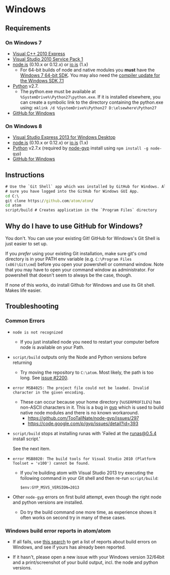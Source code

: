 # Windows

## Requirements

### On Windows 7
  * [Visual C++ 2010 Express](http://www.visualstudio.com/en-us/downloads/download-visual-studio-vs#DownloadFamilies_4)
  * [Visual Studio 2010 Service Pack 1](http://www.microsoft.com/en-us/download/details.aspx?id=23691)
  * [node.js](http://nodejs.org/download/) (0.10.x or 0.12.x) or [io.js](https://iojs.org) (1.x)
    * For 64-bit builds of node and native modules you **must** have the
    [Windows 7 64-bit SDK](http://www.microsoft.com/en-us/download/details.aspx?id=8279).
    You may also need the [compiler update for the Windows SDK 7.1](http://www.microsoft.com/en-us/download/details.aspx?id=4422)
  * [Python](https://www.python.org/downloads/) v2.7.
    * The python.exe must be available at `%SystemDrive%\Python27\python.exe`.
      If it is installed elsewhere, you can create a symbolic link to the
      directory containing the python.exe using:
      `mklink /d %SystemDrive%\Python27 D:\elsewhere\Python27`
  * [GitHub for Windows](http://windows.github.com/)

### On Windows 8
  * [Visual Studio Express 2013 for Windows Desktop](http://www.visualstudio.com/en-us/downloads/download-visual-studio-vs#DownloadFamilies_2)
  * [node.js](http://nodejs.org/download/) (0.10.x or 0.12.x) or [io.js](https://iojs.org) (1.x)
  * [Python](https://www.python.org/downloads/) v2.7.x (required by [node-gyp](https://github.com/TooTallNate/node-gyp) install using `npm install -g node-gyp`)
  * [GitHub for Windows](http://windows.github.com/)

## Instructions

  ```bat
  # Use the `Git Shell` app which was installed by GitHub for Windows. Also Make
  # sure you have logged into the GitHub for Windows GUI App.
  cd C:\
  git clone https://github.com/atom/atom/
  cd atom
  script/build # Creates application in the `Program Files` directory
  ```

## Why do I have to use GitHub for Windows?

You don't. You can use your existing Git! GitHub for Windows's Git Shell is just
easier to set up.

If you _prefer_ using your existing Git installation, make sure git's cmd directory is in your PATH env variable (e.g. `C:\Program Files (x86)\Git\cmd`) before you open your powershell or command window.
Note that you may have to open your command window as administrator. For powershell that doesn't seem to always be the case, though.

If none of this works, do install Github for Windows and use its Git shell. Makes life easier.


## Troubleshooting

### Common Errors
* `node is not recognized`

  * If you just installed node you need to restart your computer before node is
  available on your Path.


* `script/build` outputs only the Node and Python versions before returning

  * Try moving the repository to `C:\atom`. Most likely, the path is too long.
    See [issue #2200](https://github.com/atom/atom/issues/2200).

* `error MSB4025: The project file could not be loaded. Invalid character in the given encoding.`

  * These can occur because your home directory (`%USERPROFILE%`) has non-ASCII
    characters in it. This is a bug in [gyp](https://code.google.com/p/gyp/)
    which is used to build native node modules and there is no known workaround.
    * https://github.com/TooTallNate/node-gyp/issues/297
    * https://code.google.com/p/gyp/issues/detail?id=393

* `script/build` stops at installing runas with 'Failed at the runas@0.5.4 install script.'

  See the next item.

* `error MSB8020: The build tools for Visual Studio 2010 (Platform Toolset = 'v100') cannot be found.`

  * If you're building atom with Visual Studio 2013 try executing the following
    command in your Git shell and then re-run `script/build`:

    ```
    $env:GYP_MSVS_VERSION=2013
    ```

* Other `node-gyp` errors on first build attempt, even though the right node and python versions are installed.
  * Do try the build command one more time, as experience shows it often works on second try in many of these cases.


### Windows build error reports in atom/atom
* If all fails, use [this search](https://github.com/atom/atom/search?q=label%3Abuild-error+label%3Awindows&type=Issues) to get a list of reports about build errors on Windows, and see if yours has already been reported.

* If it hasn't, please open a new issue with your Windows version 32/64bit and a print/screenshot of your build output, incl. the node and python versions.
